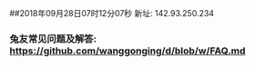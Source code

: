 ##2018年09月28日07时12分07秒 新址: 142.93.250.234
### 兔友常见问题及解答: https://github.com/wanggonging/d/blob/w/FAQ.md
